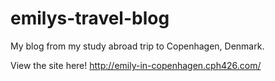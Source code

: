 # emilys-travel-blog
My blog from my study abroad trip to Copenhagen, Denmark.

View the site here! http://emily-in-copenhagen.cph426.com/
